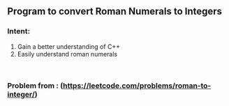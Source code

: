 ## Program to convert Roman Numerals to Integers

### Intent:
1. Gain a better understanding of C++
2. Easily understand roman numerals

&nbsp;
### Problem from : (https://leetcode.com/problems/roman-to-integer/)
